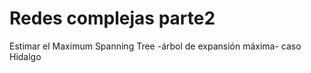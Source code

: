 # Redes complejas  parte2
 Estimar el Maximum Spanning Tree -árbol de expansión máxima- caso Hidalgo
